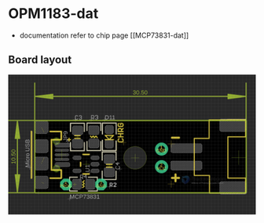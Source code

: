 
# OPM1183-dat

- documentation refer to chip page [[MCP73831-dat]]

## Board layout 

![](2023-12-21-16-00-26.png)

